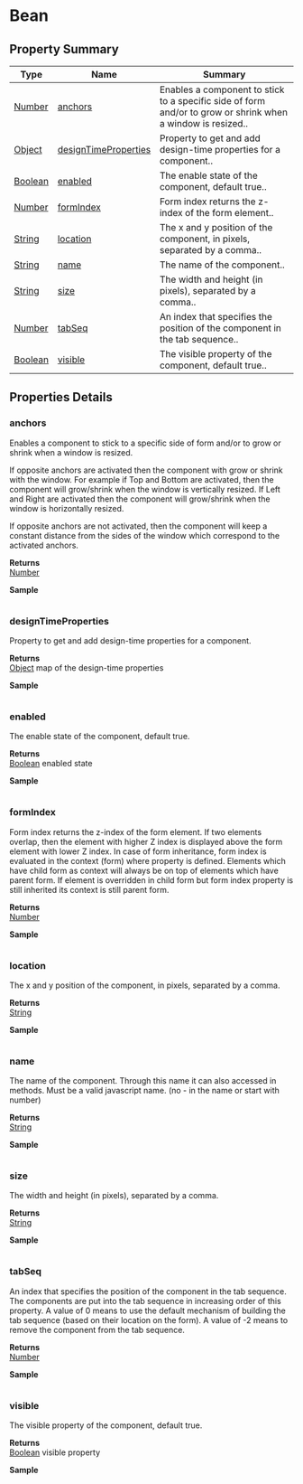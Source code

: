 #  Bean


## Property Summary

| Type                                                  | Name                    | Summary                                                                                                           |
| ----------------------------------------------------- | ----------------------- | ----------------------------------------------------------------------------------------------------------------- |
| [Number](../../JSLib/Number.md) | [anchors](Bean.md#anchors)                   | Enables a component to stick to a specific side of form and/or to  grow or shrink when a window is resized..                                    |
| [Object](../../JSLib/Object.md) | [designTimeProperties](Bean.md#designTimeProperties)                   | Property to get and add design-time properties for a component..                                    |
| [Boolean](../../JSLib/Boolean.md) | [enabled](Bean.md#enabled)                   | The enable state of the component, default true..                                    |
| [Number](../../JSLib/Number.md) | [formIndex](Bean.md#formIndex)                   | Form index returns the z-index of the form element..                                    |
| [String](../../JSLib/String.md) | [location](Bean.md#location)                   | The x and y position of the component, in pixels, separated by a comma..                                    |
| [String](../../JSLib/String.md) | [name](Bean.md#name)                   | The name of the component..                                    |
| [String](../../JSLib/String.md) | [size](Bean.md#size)                   | The width and height (in pixels), separated by a comma..                                    |
| [Number](../../JSLib/Number.md) | [tabSeq](Bean.md#tabSeq)                   | An index that specifies the position of the component in the tab sequence..                                    |
| [Boolean](../../JSLib/Boolean.md) | [visible](Bean.md#visible)                   | The visible property of the component, default true..                                    |

## Properties Details

### anchors

Enables a component to stick to a specific side of form and/or to 
grow or shrink when a window is resized. 

If opposite anchors are activated then the component with grow or 
shrink with the window. For example if Top and Bottom are activated, 
then the component will grow/shrink when the window is vertically 
resized. If Left and Right are activated then the component
will grow/shrink when the window is horizontally resized. 

If opposite anchors are not activated, then the component will 
keep a constant distance from the sides of the window which
correspond to the activated anchors.

**Returns**\
[Number](../../JSLib/Number.md) 


**Sample**

```javascript

```
### designTimeProperties

Property to get and add design-time properties for a component.

**Returns**\
[Object](../../JSLib/Object.md) map of the design-time properties


**Sample**

```javascript

```
### enabled

The enable state of the component, default true.

**Returns**\
[Boolean](../../JSLib/Boolean.md) enabled state


**Sample**

```javascript

```
### formIndex

Form index returns the z-index of the form element. If two elements overlap,
then the element with higher Z index is displayed above the form element with lower Z index.
In case of form inheritance, form index is evaluated in the context (form) where property is defined.
Elements which have child form as context will always be on top of elements which have parent form.
If element is overridden in child form but form index property is still inherited its context is still parent form.

**Returns**\
[Number](../../JSLib/Number.md) 


**Sample**

```javascript

```
### location

The x and y position of the component, in pixels, separated by a comma.

**Returns**\
[String](../../JSLib/String.md) 


**Sample**

```javascript

```
### name

The name of the component. Through this name it can also accessed in methods.
Must be a valid javascript name. (no - in the name or start with number)

**Returns**\
[String](../../JSLib/String.md) 


**Sample**

```javascript

```
### size

The width and height (in pixels), separated by a comma.

**Returns**\
[String](../../JSLib/String.md) 


**Sample**

```javascript

```
### tabSeq

An index that specifies the position of the component in the tab sequence. The components 
are put into the tab sequence in increasing order of this property. A value of 0 means
to use the default mechanism of building the tab sequence (based on their location on the form).
A value of -2 means to remove the component from the tab sequence.

**Returns**\
[Number](../../JSLib/Number.md) 


**Sample**

```javascript

```
### visible

The visible property of the component, default true.

**Returns**\
[Boolean](../../JSLib/Boolean.md) visible property


**Sample**

```javascript

```

